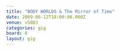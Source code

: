 ```yaml
---
title: "BODY WORLDS & The Mirror of Time"
date: 2009-06-12T18:00:00.000Z
venue: v5803
categories: gig
board: 8
layout: gig
---
```

